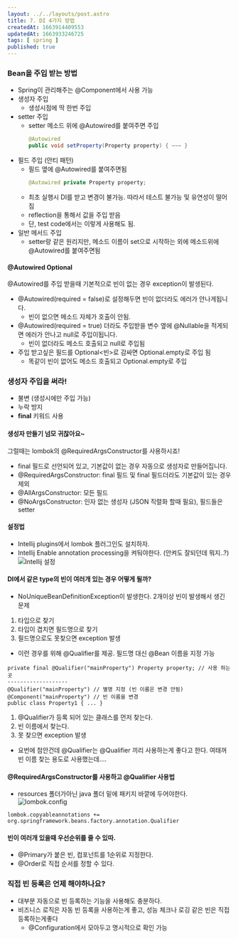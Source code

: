 ```yaml
---
layout: ../../layouts/post.astro
title: 7. DI 4가지 방법
createdAt: 1663914409553
updatedAt: 1663933246725
tags: [ spring ]
published: true
---
```


### Bean을 주입 받는 방법

- Spring이 관리해주는 @Component에서 사용 가능
- 생성자 주입
  - 생성시점에 딱 한번 주입
- setter 주입
  - setter 메소드 위에 @Autowired를 붙여주면 주입
    ```java
    @Autowired
    public void setProperty(Property property) { ~~~ }
    ```
- 필드 주입 (안티 패턴)
  - 필드 옆에 @Autowired를 붙여주면됨
    ```java
    @Autowired private Property property;
    ```
  - 최초 실행시 DI를 받고 변경이 불가능. 따라서 테스트 불가능 및 유연성이 떨어짐
  - reflection을 통해서 값을 주입 받음
  - 단, test code에서는 이렇게 사용해도 됨.
- 일반 메서드 주입
  - setter랑 같은 원리지만, 메소드 이름이 set으로 시작하는 외에 메소드위에 @Autowired를 붙여주면됨

#### @Autowired Optional

@Autowired를 주입 받을때 기본적으로 빈이 없는 경우 exception이 발생된다.

- @Autowired(required = false)로 설정해두면 빈이 없더라도 에러가 안나게됩니다.
  - 빈이 없으면 메소드 자체가 호출이 안됨.
- @Autowired(required = true) 더라도 주입받을 변수 옆에 @Nullable을 적게되면 에러가 안나고 null로 주입이됩니다.
  - 빈이 없더라도 메소드 호출되고 null로 주입됨
- 주입 받고싶은 필드를 Optional<빈>로 감싸면 Optional.empty로 주입 됨
  - 똑같이 빈이 없어도 메소드 호출되고 Optional.empty로 주입

### 생성자 주입을 써라!

- 불변 (생성시에만 주입 가능)
- 누락 방지
- **final** 키워드 사용

#### 생성자 만들기 넘모 귀찮아요~

그럴때는 lombok의 @RequiredArgsConstructor를 사용하시죠!

- final 필드로 선언되어 있고, 기본값이 없는 경우 자동으로 생성자로 만들어집니다.
- @RequiredArgsConstructor: final 필드 및 final 필드더라도 기본값이 있는 경우 제외
- @AllArgsConstructor: 모든 필드
- @NoArgsConstructor: 인자 없는 생성자 (JSON 직렬화 할때 필요), 필드들은 setter

#### 설정법

- Intellij plugins에서 lombok 플러그인도 설치하자.
- Intellij Enable annotation processing을 켜둬야한다. (안켜도 잘되던데 뭐지..?)  
  ![Intellij 설정](/posts/7-di-4_intellij.png)

#### DI에서 같은 type의 빈이 여러개 있는 경우 어떻게 될까?

- NoUniqueBeanDefinitionException이 발생한다. 2개이상 빈이 발생해서 생긴 문제

1. 타입으로 찾기
2. 타입이 겹치면 필드명으로 찾기
3. 필드명으로도 못찾으면 exception 발생

- 이런 경우를 위해 @Qualifier를 제공. 필드명 대신 @Bean 이름을 지정 가능

```java:@Qualifier
private final @Qualifier("mainProperty") Property property; // 사용 하는 곳
-------------------
@Qualifier("mainProperty") // 별명 지정 (빈 이름은 변경 안됨)
@Component("mainProperty") // 빈 이름을 변경
public class Property1 { ... }
```

1. @Qualifier가 등록 되어 있는 클래스를 먼저 찾는다.
2. 빈 이름에서 찾는다.
3. 못 찾으면 exception 발생

- 요번에 첨안건데 @Qualifier는 @Qualifier 끼리 사용하는게 좋다고 한다. 여태꺼 빈 이름 찾는 용도로 사용했는데....

#### @RequiredArgsConstructor를 사용하고 @Qualifier 사용법

- resources 폴더가아닌 java 폴더 밑에 패키지 바깥에 두어야한다.  
  ![lombok.config](/posts/7-di-4_lombok-config.png)

```text:lombok.config
lombok.copyableannotations += org.springframework.beans.factory.annotation.Qualifier
```

#### 빈이 여러개 있을때 우선순위를 줄 수 있따.

- @Primary가 붙은 빈, 컴포넌트를 1순위로 지정한다.
- @Order로 직접 순서를 정할 수 있다.

### 직접 빈 등록은 언제 해야하나요?

- 대부분 자동으로 빈 등록하는 기능을 사용해도 충분하다.
- 비즈니스 로직은 자동 빈 등록을 사용하는게 좋고, 성능 체크나 로깅 같은 빈은 직접 등록하는게좋다
  - @Configuration에서 모아두고 명시적으로 확인 가능

